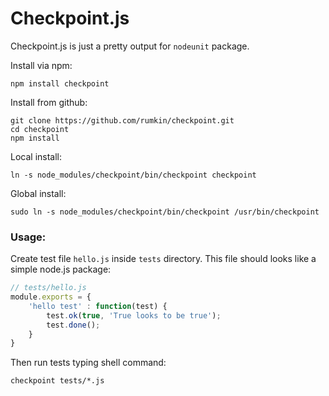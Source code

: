 Checkpoint.js
========

Checkpoint.js is just a pretty output for `nodeunit` package.

Install via npm:
```
npm install checkpoint
```

Install from github:
```
git clone https://github.com/rumkin/checkpoint.git
cd checkpoint
npm install
```

Local install:
```
ln -s node_modules/checkpoint/bin/checkpoint checkpoint
```

Global install:
```
sudo ln -s node_modules/checkpoint/bin/checkpoint /usr/bin/checkpoint
```

### Usage:

Create test file `hello.js` inside `tests` directory. This file should looks like a simple node.js package:

```javascript
// tests/hello.js
module.exports = {
	'hello test' : function(test) {
		test.ok(true, 'True looks to be true');
		test.done();
	}
}
```

Then run tests typing shell command:
```
checkpoint tests/*.js
```
